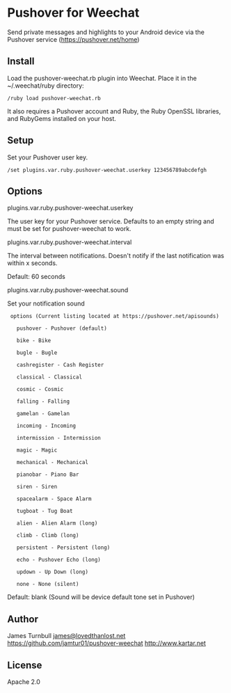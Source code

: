 Pushover for Weechat
====================

Send private messages and highlights to your Android device via
the Pushover service (https://pushover.net/home)

Install
-------

Load the pushover-weechat.rb plugin into Weechat. Place it in the
~/.weechat/ruby directory:

    /ruby load pushover-weechat.rb

It also requires a Pushover account and Ruby, the Ruby OpenSSL libraries, and RubyGems installed on your host.

Setup
-----

Set your Pushover user key.

    /set plugins.var.ruby.pushover-weechat.userkey 123456789abcdefgh

Options
-------

plugins.var.ruby.pushover-weechat.userkey

The user key for your Pushover service.
Defaults to an empty string and must be set for pushover-weechat to
work.

plugins.var.ruby.pushover-weechat.interval

   The interval between notifications. Doesn't notify if the last
   notification was within x seconds.
   
   Default: 60 seconds

plugins.var.ruby.pushover-weechat.sound

   Set your notification sound
     
     options (Current listing located at https://pushover.net/apisounds)
       
       pushover - Pushover (default)
       
       bike - Bike
       
       bugle - Bugle
       
       cashregister - Cash Register
       
       classical - Classical
       
       cosmic - Cosmic
       
       falling - Falling
       
       gamelan - Gamelan
       
       incoming - Incoming
       
       intermission - Intermission
       
       magic - Magic
       
       mechanical - Mechanical
       
       pianobar - Piano Bar
       
       siren - Siren
       
       spacealarm - Space Alarm
       
       tugboat - Tug Boat
       
       alien - Alien Alarm (long)
       
       climb - Climb (long)
       
       persistent - Persistent (long)
       
       echo - Pushover Echo (long)
       
       updown - Up Down (long)
       
       none - None (silent)
   
   Default: blank (Sound will be device default tone set in Pushover)

Author
------

James Turnbull <james@lovedthanlost.net>
https://github.com/jamtur01/pushover-weechat
http://www.kartar.net

License
-------

Apache 2.0

